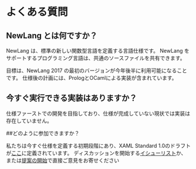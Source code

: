 # よくある質問

## NewLang とは何ですか？

NewLang は、標準の新しい関数型言語を定義する言語仕様です。 NewLang をサポートするプログラミング言語は、共通のソースファイルを共有できます。

目標は、NewLang 2017 の最初のバージョンが今年後半に利用可能になることです。
仕様後の計画には、PrologとOCamlによる実装が含まれています。

## 今すぐ実行できる実装はありますか？

仕様ファーストでの開発を目指しており、仕様が完成していない現状では実装は存在していません。

##どのように参加できますか？

私たちは今すぐ仕様を定義する初期段階にあり、XAML Standard 1.0のドラフトが[ここ](https://github.com/hsk/newlang2017/blob/staging/docs/v1draft.md)に定義されています。
ディスカッションを開始する[イシューリスト](https://github.com/hsk/newlang2017/issues)か、または[提案の開始](https://github.com/https://github.com/hsk/newlang2017/labels/proposal)で直接ご意見をお寄せください
